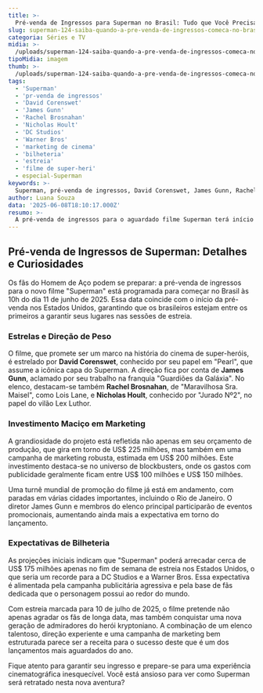 ```yaml
---
title: >-
  Pré-venda de Ingressos para Superman no Brasil: Tudo que Você Precisa Saber
slug: superman-124-saiba-quando-a-pre-venda-de-ingressos-comeca-no-brasil
categoria: Séries e TV
midia: >-
  /uploads/superman-124-saiba-quando-a-pre-venda-de-ingressos-comeca-no-brasil-thumb.webp
tipoMidia: imagem
thumb: >-
  /uploads/superman-124-saiba-quando-a-pre-venda-de-ingressos-comeca-no-brasil-thumb.webp
tags:
  - 'Superman'
  - 'pr-venda de ingressos'
  - 'David Corenswet'
  - 'James Gunn'
  - 'Rachel Brosnahan'
  - 'Nicholas Hoult'
  - 'DC Studios'
  - 'Warner Bros'
  - 'marketing de cinema'
  - 'bilheteria'
  - 'estreia'
  - 'filme de super-heri'
  - especial-Superman
keywords: >-
  Superman, pré-venda de ingressos, David Corenswet, James Gunn, Rachel Brosnahan, Nicholas Hoult, DC Studios, Warner Bros, marketing de cinema, bilheteria, estreia, filme de super-herói
author: Luana Souza
data: '2025-06-08T18:10:17.000Z'
resumo: >-
  A pré-venda de ingressos para o aguardado filme Superman terá início em 11 de junho, coincidindo com a data de lançamento nos Estados Unidos. Saiba mais sobre o elenco estrelado, a estratégia de marketing e as expectativas de bilheteria.
---
```


## Pré-venda de Ingressos de Superman: Detalhes e Curiosidades

Os fãs do Homem de Aço podem se preparar: a pré-venda de ingressos para o novo filme "Superman" está programada para começar no Brasil às 10h do dia 11 de junho de 2025. Essa data coincide com o início da pré-venda nos Estados Unidos, garantindo que os brasileiros estejam entre os primeiros a garantir seus lugares nas sessões de estreia.

### Estrelas e Direção de Peso

O filme, que promete ser um marco na história do cinema de super-heróis, é estrelado por **David Corenswet**, conhecido por seu papel em "Pearl", que assume a icônica capa do Superman. A direção fica por conta de **James Gunn**, aclamado por seu trabalho na franquia "Guardiões da Galáxia". No elenco, destacam-se também **Rachel Brosnahan**, de "Maravilhosa Sra. Maisel", como Lois Lane, e **Nicholas Hoult**, conhecido por "Jurado Nº2", no papel do vilão Lex Luthor.

### Investimento Maciço em Marketing

A grandiosidade do projeto está refletida não apenas em seu orçamento de produção, que gira em torno de US$ 225 milhões, mas também em uma campanha de marketing robusta, estimada em US$ 200 milhões. Este investimento destaca-se no universo de blockbusters, onde os gastos com publicidade geralmente ficam entre US$ 100 milhões e US$ 150 milhões.

Uma turnê mundial de promoção do filme já está em andamento, com paradas em várias cidades importantes, incluindo o Rio de Janeiro. O diretor James Gunn e membros do elenco principal participarão de eventos promocionais, aumentando ainda mais a expectativa em torno do lançamento.

### Expectativas de Bilheteria

As projeções iniciais indicam que "Superman" poderá arrecadar cerca de US$ 175 milhões apenas no fim de semana de estreia nos Estados Unidos, o que seria um recorde para a DC Studios e a Warner Bros. Essa expectativa é alimentada pela campanha publicitária agressiva e pela base de fãs dedicada que o personagem possui ao redor do mundo.

Com estreia marcada para 10 de julho de 2025, o filme pretende não apenas agradar os fãs de longa data, mas também conquistar uma nova geração de admiradores do herói kryptoniano. A combinação de um elenco talentoso, direção experiente e uma campanha de marketing bem estruturada parece ser a receita para o sucesso deste que é um dos lançamentos mais aguardados do ano.

Fique atento para garantir seu ingresso e prepare-se para uma experiência cinematográfica inesquecível. Você está ansioso para ver como Superman será retratado nesta nova aventura?